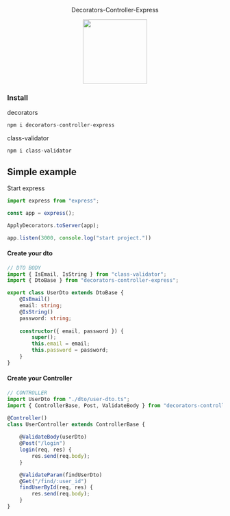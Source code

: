 
<p align="center" >
Decorators-Controller-Express
</p>

<p align="center" >
   <img width= 150 src='https://www.publicdomainpictures.net/pictures/340000/nahled/dog-silhouette-logo.png'/>
</p>


### Install 
decorators
```js
npm i decorators-controller-express
```
class-validator
```
npm i class-validator
```


## Simple example

Start express

```typescript
import express from "express";

const app = express();

ApplyDecorators.toServer(app);

app.listen(3000, console.log("start project."))
```

#### Create your dto


```ts
// DTO BODY
import { IsEmail, IsString } from "class-validator";
import { DtoBase } from "decorators-controller-express";

export class UserDto extends DtoBase {
    @IsEmail()
    email: string;
    @IsString()
    password: string;
    
    constructor({ email, password }) {
        super();
        this.email = email;
        this.password = password;
    }
}
```
#### Create your Controller

```ts
// CONTROLLER
import UserDto from "./dto/user-dto.ts";
import { ControllerBase, Post, ValidateBody } from "decorators-controller-express";

@Controller()
class UserController extends ControllerBase {
    
    @ValidateBody(userDto)
    @Post("/login")
    login(req, res) {
        res.send(req.body);
    }

    @ValidateParam(findUserDto)
    @Get("/find/:user_id")
    findUserById(req, res) {
        res.send(req.body);
    }
}
```  

